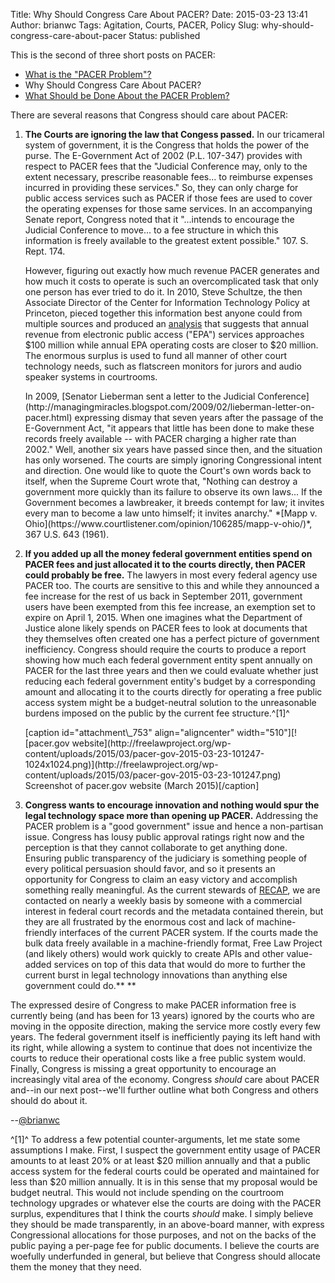Title: Why Should Congress Care About PACER?
Date: 2015-03-23 13:41
Author: brianwc
Tags: Agitation, Courts, PACER, Policy
Slug: why-should-congress-care-about-pacer
Status: published

This is the second of three short posts on PACER:

-   [What is the "PACER
    Problem"?](http://freelawproject.org/2015/03/20/what-is-the-pacer-problem/)
-   Why Should Congress Care About PACER?
-   [What Should be Done About the PACER
    Problem?](http://freelawproject.org/2015/03/24/what-should-be-done-about-the-pacer-problem/)

There are several reasons that Congress should care about PACER:

1.  **The Courts are ignoring the law that Congess passed.** In our
    tricameral system of government, it is the Congress that holds the
    power of the purse. The E-Government Act of 2002 (P.L. 107-347)
    provides with respect to PACER fees that the "Judicial Conference
    may, only to the extent necessary, prescribe reasonable fees... to
    reimburse expenses incurred in providing these services." So, they
    can only charge for public access services such as PACER if those
    fees are used to cover the operating expenses for those same
    services. In an accompanying Senate report, Congress noted that it
    "...intends to encourage the Judicial Conference to move... to a fee
    structure in which this information is freely available to the
    greatest extent possible." 107. S. Rept. 174.

    However, figuring out exactly how much revenue PACER generates and
    how much it costs to operate is such an overcomplicated task that
    only one person has ever tried to do it. In 2010, Steve Schultze,
    the then Associate Director of the Center for Information Technology
    Policy at Princeton, pieced together this information best anyone
    could from multiple sources and produced an
    [analysis](http://managingmiracles.blogspot.com/2010/05/what-is-electronic-public-access-to.html)
    that suggests that annual revenue from electronic public access
    ("EPA") services approaches \$100 million while annual EPA operating
    costs are closer to \$20 million. The enormous surplus is used to
    fund all manner of other court technology needs, such as flatscreen
    monitors for jurors and audio speaker systems in courtrooms.

    <p>
    In 2009, [Senator Lieberman sent a letter to the Judicial
    Conference](http://managingmiracles.blogspot.com/2009/02/lieberman-letter-on-pacer.html)
    expressing dismay that seven years after the passage of the
    E-Government Act, "it appears that little has been done to make
    these records freely available -- with PACER charging a higher rate
    than 2002." Well, another six years have passed since then, and the
    situation has only worsened. The courts are simply ignoring
    Congressional intent and direction. One would like to quote the
    Court's own words back to itself, when the Supreme Court wrote that,
    "Nothing can destroy a government more quickly than its failure to
    observe its own laws... If the Government becomes a lawbreaker, it
    breeds contempt for law; it invites every man to become a law unto
    himself; it invites anarchy." *[Mapp v.
    Ohio](https://www.courtlistener.com/opinion/106285/mapp-v-ohio/)*,
    367 U.S. 643 (1961).

2.  **If you added up all the money federal government entities spend on
    PACER fees and just allocated it to the courts directly, then PACER
    could probably be free.** The lawyers in most every federal agency
    use PACER too. The courts are sensitive to this and while they
    announced a fee increase for the rest of us back in September 2011,
    government users have been exempted from this fee increase, an
    exemption set to expire on April 1, 2015. When one imagines what the
    Department of Justice alone likely spends on PACER fees to look at
    documents that they themselves often created one has a perfect
    picture of government inefficiency. Congress should require the
    courts to produce a report showing how much each federal government
    entity spent annually on PACER for the last three years and then we
    could evaluate whether just reducing each federal government
    entity's budget by a corresponding amount and allocating it to the
    courts directly for operating a free public access system might be a
    budget-neutral solution to the unreasonable burdens imposed on the
    public by the current fee structure.^[1]^
    <p>
    [caption id="attachment\_753" align="aligncenter"
    width="510"][![pacer.gov
    website](http://freelawproject.org/wp-content/uploads/2015/03/pacer-gov-2015-03-23-101247-1024x1024.png)](http://freelawproject.org/wp-content/uploads/2015/03/pacer-gov-2015-03-23-101247.png)
    Screenshot of pacer.gov website (March 2015)[/caption]
3.  **Congress wants to encourage innovation and nothing would spur the
    legal technology space more than opening up PACER.** Addressing the
    PACER problem is a "good government" issue and hence a non-partisan
    issue. Congress has lousy public approval ratings right now and the
    perception is that they cannot collaborate to get anything done.
    Ensuring public transparency of the judiciary is something people of
    every political persuasion should favor, and so it presents an
    opportunity for Congress to claim an easy victory and accomplish
    something really meaningful. As the current stewards of
    [RECAP](http://recapthelaw.org), we are contacted on nearly a weekly
    basis by someone with a commercial interest in federal court records
    and the metadata contained therein, but they are all frustrated by
    the enormous cost and lack of machine-friendly interfaces of the
    current PACER system. If the courts made the bulk data freely
    available in a machine-friendly format, Free Law Project (and likely
    others) would work quickly to create APIs and other value-added
    services on top of this data that would do more to further the
    current burst in legal technology innovations than anything else
    government could do.**
   **

The expressed desire of Congress to make PACER information free is
currently being (and has been for 13 years) ignored by the courts who
are moving in the opposite direction, making the service more costly
every few years. The federal government itself is inefficiently paying
its left hand with its right, while allowing a system to continue that
does not incentivize the courts to reduce their operational costs like a
free public system would. Finally, Congress is missing a great
opportunity to encourage an increasingly vital area of the economy.
Congress *should* care about PACER and--in our next post--we'll further
outline what both Congress and others should do about it.

--[@brianwc](http://twitter.com/brianwc)

^[1]^ To address a few potential counter-arguments, let me state some
assumptions I make. First, I suspect the government entity usage of
PACER amounts to at least 20% or at least \$20 million annually and that
a public access system for the federal courts could be operated and
maintained for less than \$20 million annually. It is in this sense that
my proposal would be budget neutral. This would not include spending on
the courtroom technology upgrades or whatever else the courts are doing
with the PACER surplus, expenditures that I think the courts *should*
make. I simply believe they should be made transparently, in an
above-board manner, with express Congressional allocations for those
purposes, and not on the backs of the public paying a per-page fee for
public documents. I believe the courts are woefully underfunded in
general, but believe that Congress should allocate them the money that
they need.

